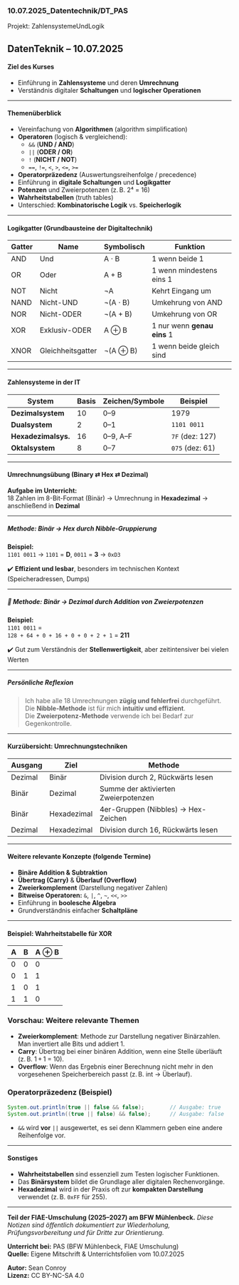### 10.07.2025_Datentechnik/DT_PAS

Projekt: ZahlensystemeUndLogik

## DatenTeknik – 10.07.2025

#### Ziel des Kurses

- Einführung in **Zahlensysteme** und deren **Umrechnung**
- Verständnis digitaler **Schaltungen** und **logischer Operationen**

---

#### Themenüberblick

- Vereinfachung von **Algorithmen** (algorithm simplification)
- **Operatoren** (logisch & vergleichend):
  - `&&` (**UND / AND**)
  - `||` (**ODER / OR**)
  - `!` (**NICHT / NOT**)
  - `==`, `!=`, `<`, `>`, `<=`, `>=`
- **Operatorpräzedenz** (Auswertungsreihenfolge / precedence)
- Einführung in **digitale Schaltungen** und **Logikgatter**
- **Potenzen** und Zweierpotenzen (z. B. 2⁴ = 16)
- **Wahrheitstabellen** (truth tables)
- Unterschied: **Kombinatorische Logik** vs. **Speicherlogik**

---

#### Logikgatter (Grundbausteine der Digitaltechnik)

| Gatter | Name              | Symbolisch | Funktion                    |
| ------ | ----------------- | ---------- | --------------------------- |
| AND    | Und               | A ⋅ B      | 1 wenn beide 1              |
| OR     | Oder              | A + B      | 1 wenn mindestens eins 1    |
| NOT    | Nicht             | ¬A         | Kehrt Eingang um            |
| NAND   | Nicht-UND         | ¬(A ⋅ B)   | Umkehrung von AND           |
| NOR    | Nicht-ODER        | ¬(A + B)   | Umkehrung von OR            |
| XOR    | Exklusiv-ODER     | A ⊕ B      | 1 nur wenn **genau eins** 1 |
| XNOR   | Gleichheitsgatter | ¬(A ⊕ B)   | 1 wenn beide gleich sind    |

---

#### Zahlensysteme in der IT

| System              | Basis | Zeichen/Symbole | Beispiel        |
| ------------------- | ----- | --------------- | --------------- |
| **Dezimalsystem**   | 10    | 0–9             | 1979            |
| **Dualsystem**      | 2     | 0–1             | `1101 0011`     |
| **Hexadezimalsys.** | 16    | 0–9, A–F        | `7F` (dez: 127) |
| **Oktalsystem**     | 8     | 0–7             | `075` (dez: 61) |

---

#### Umrechnungsübung (Binary ⇄ Hex ⇄ Dezimal)

**Aufgabe im Unterricht:**  
18 Zahlen im 8-Bit-Format (Binär) → Umrechnung in **Hexadezimal** → anschließend in **Dezimal**

---

##### Methode: **Binär → Hex** durch Nibble-Gruppierung

**Beispiel:**  
`1101 0011` → `1101` = **D**, `0011` = **3** → `0xD3`

✔️ **Effizient und lesbar**, besonders im technischen Kontext (Speicheradressen, Dumps)

---

##### 🔢 Methode: **Binär → Dezimal** durch Addition von Zweierpotenzen

**Beispiel:**  
`1101 0011` =  
`128 + 64 + 0 + 16 + 0 + 0 + 2 + 1` = **211**

✔️ Gut zum Verständnis der **Stellenwertigkeit**, aber zeitintensiver bei vielen Werten

---

##### Persönliche Reflexion

> Ich habe alle 18 Umrechnungen **zügig und fehlerfrei** durchgeführt.  
> Die **Nibble-Methode** ist für mich **intuitiv und effizient**.  
> Die **Zweierpotenz-Methode** verwende ich bei Bedarf zur Gegenkontrolle.

---

#### Kurzübersicht: Umrechnungstechniken

| Ausgang | Ziel        | Methode                              |
| ------- | ----------- | ------------------------------------ |
| Dezimal | Binär       | Division durch 2, Rückwärts lesen    |
| Binär   | Dezimal     | Summe der aktivierten Zweierpotenzen |
| Binär   | Hexadezimal | 4er-Gruppen (Nibbles) → Hex-Zeichen  |
| Dezimal | Hexadezimal | Division durch 16, Rückwärts lesen   |

---

#### Weitere relevante Konzepte (folgende Termine)

- **Binäre Addition & Subtraktion**
- **Übertrag (Carry)** & **Überlauf (Overflow)**
- **Zweierkomplement** (Darstellung negativer Zahlen)
- **Bitweise Operatoren:** `&`, `|`, `^`, `~`, `<<`, `>>`
- Einführung in **boolesche Algebra**
- Grundverständnis einfacher **Schaltpläne**

---

#### Beispiel: Wahrheitstabelle für XOR

| A   | B   | A ⊕ B |
| --- | --- | ----- |
| 0   | 0   | 0     |
| 0   | 1   | 1     |
| 1   | 0   | 1     |
| 1   | 1   | 0     |

### Vorschau: Weitere relevante Themen

- **Zweierkomplement**: Methode zur Darstellung negativer Binärzahlen. Man invertiert alle Bits und addiert 1.
- **Carry**: Übertrag bei einer binären Addition, wenn eine Stelle überläuft (z. B. 1 + 1 = 10).
- **Overflow**: Wenn das Ergebnis einer Berechnung nicht mehr in den vorgesehenen Speicherbereich passt (z. B. int → Überlauf).

### Operatorpräzedenz (Beispiel)

```java
System.out.println(true || false && false);        // Ausgabe: true
System.out.println((true || false) && false);      // Ausgabe: false
```

- `&&` wird **vor** `||` ausgewertet, es sei denn Klammern geben eine andere Reihenfolge vor.

---

#### Sonstiges

- **Wahrheitstabellen** sind essenziell zum Testen logischer Funktionen.
- Das **Binärsystem** bildet die Grundlage aller digitalen Rechenvorgänge.
- **Hexadezimal** wird in der Praxis oft zur **kompakten Darstellung** verwendet (z. B. `0xFF` für 255).

---

**Teil der FIAE-Umschulung (2025–2027) am BFW Mühlenbeck.**
_Diese Notizen sind öffentlich dokumentiert zur Wiederholung, Prüfungsvorbereitung und für Dritte zur Orientierung._

**Unterricht bei:** PAS (BFW Mühlenbeck, FIAE Umschulung)  
**Quelle:** Eigene Mitschrift & Unterrichtsfolien vom 10.07.2025

**Autor:** Sean Conroy  
**Lizenz:** CC BY-NC-SA 4.0
